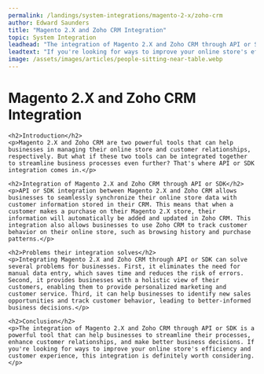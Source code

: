 ```yaml
---
permalink: /landings/system-integrations/magento-2-x/zoho-crm
author: Edward Saunders
title: "Magento 2.X and Zoho CRM Integration"
topic: System Integration
leadhead: "The integration of Magento 2.X and Zoho CRM through API or SDK is a powerful tool that can help businesses to streamline their processes, enhance customer relationships, and make better business decisions"
leadtext: "If you're looking for ways to improve your online store's efficiency and customer experience, this integration is definitely worth considering."
image: /assets/images/articles/people-sitting-near-table.webp
---
```

<div class="arttext">	<h1>Magento 2.X and Zoho CRM Integration</h1>

	<h2>Introduction</h2>
	<p>Magento 2.X and Zoho CRM are two powerful tools that can help businesses in managing their online store and customer relationships, respectively. But what if these two tools can be integrated together to streamline business processes even further? That's where API or SDK integration comes in.</p>

	<h2>Integration of Magento 2.X and Zoho CRM through API or SDK</h2>
	<p>API or SDK integration between Magento 2.X and Zoho CRM allows businesses to seamlessly synchronize their online store data with customer information stored in their CRM. This means that when a customer makes a purchase on their Magento 2.X store, their information will automatically be added and updated in Zoho CRM. This integration also allows businesses to use Zoho CRM to track customer behavior on their online store, such as browsing history and purchase patterns.</p>

	<h2>Problems their integration solves</h2>
	<p>Integrating Magento 2.X and Zoho CRM through API or SDK can solve several problems for businesses. First, it eliminates the need for manual data entry, which saves time and reduces the risk of errors. Second, it provides businesses with a holistic view of their customers, enabling them to provide personalized marketing and customer service. Third, it can help businesses to identify new sales opportunities and track customer behavior, leading to better-informed business decisions.</p>

	<h2>Conclusion</h2>
	<p>The integration of Magento 2.X and Zoho CRM through API or SDK is a powerful tool that can help businesses to streamline their processes, enhance customer relationships, and make better business decisions. If you're looking for ways to improve your online store's efficiency and customer experience, this integration is definitely worth considering.</p>
</div>